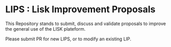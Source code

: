 # LIPS : Lisk Improvement Proposals

This Repository stands to submit, discuss and validate proposals to improve the general use of the LISK plateform.

Please submit PR for new LIPS, or to modify an existing LIP.
